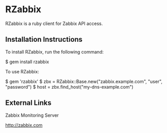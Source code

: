 # RZabbix

RZabbix is a ruby client for Zabbix API access.

## Installation Instructions

To install RZabbix, run the following command:

  $ gem install rzabbix 
  
To use RZabbix:

  $ gem 'rzabbix'
  $ zbx = RZabbix::Base.new("zabbix.example.com", "user", "password")
  $ host = zbx.find_host("my-dns-example.com")

## External Links

Zabbix Monitoring Server

http://zabbix.com
